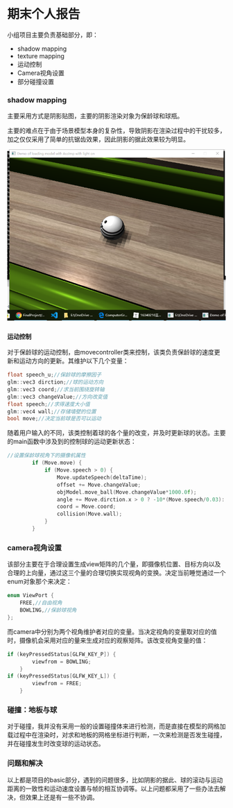 # 期末个人报告

小组项目主要负责基础部分，即：

+ shadow mapping
+ texture mapping
+ 运动控制
+ Camera视角设置
+ 部分碰撞设置

### shadow mapping

主要采用方式是阴影贴图，主要的阴影渲染对象为保龄球和球瓶。

主要的难点在于由于场景模型本身的复杂性，导致阴影在渲染过程中的干扰较多，加之仅仅采用了简单的抗锯齿效果，因此阴影的据此效果较为明显。

![1](assets/1.png)

### `运动控制`

对于保龄球的运动控制，由movecontroller类来控制，该类负责保龄球的速度更新和运动方向的更新。其维护以下几个变量：

```c++
float speech_u;//保龄球的摩擦因子
glm::vec3 dirction;//球的运动方向
glm::vec3 coord;//求当前围绕旋转轴
glm::vec3 changeValue;//方向改变值
float speech;//求得速度大小值
glm::vec4 wall;//存储墙壁的位置
bool move;//决定当前球是否可以运动
```

随着用户输入的不同，该类控制着球的各个量的改变，并及时更新球的状态。主要的main函数中涉及到的控制球的运动更新状态：

```c++
//设置保龄球视角下的摄像机属性
		if (Move.move) {
			if (Move.speech > 0) {
				Move.updateSpeech(deltaTime);
				offset += Move.changeValue;
				objModel.move_ball(Move.changeValue*1000.0f);
				angle += Move.dirction.x > 0 ? -10*(Move.speech/0.03): 10 * (Move.speech / 0.03);
				coord = Move.coord;
				collision(Move.wall);
			}
		}
```



### camera视角设置

该部分主要在于合理设置生成view矩阵的几个量，即摄像机位置、目标方向以及合理的上向量，通过这三个量的合理切换实现视角的变换。决定当前睡觉通过一个enum对象那个来决定：

```c++
enum ViewPort {
	FREE,//自由视角
	BOWLING,//保龄球视角
};
```

而camera中分别为两个视角维护者对应的变量。当决定视角的变量取对应的值时，摄像机会采用对应的量来生成对应的观察矩阵。该改变视角变量的值：

```c++
if (keyPressedStatus[GLFW_KEY_P]) {
		viewfrom = BOWLING;
	}
if (keyPressedStatus[GLFW_KEY_L]) {
		viewfrom = FREE;
	}
```



### 碰撞：地板与球

对于碰撞，我并没有采用一般的设置碰撞体来进行检测，而是直接在模型的网格加载过程中在渲染时，对求和地板的网格坐标进行判断，一次来检测是否发生碰撞，并在碰撞发生时改变球的运动状态。

### 问题和解决

以上都是项目的basic部分，遇到的问题很多，比如阴影的据此、球的滚动与运动距离的一致性和运动速度设置与帧的相互协调等。以上问题都采用了一些办法去解决，但效果上还是有一些不协调。
